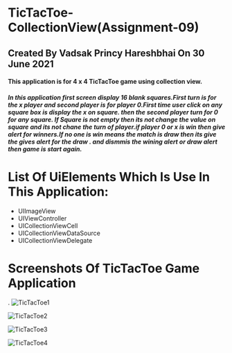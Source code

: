 # TicTacToe-CollectionView(Assignment-09)
 
## Created By Vadsak Princy Hareshbhai  On 30 June 2021

#### This application is for  4 x 4 TicTacToe game using collection view.

##### In this application first screen display 16 blank squares.First turn is for the x player and second player is for player 0.First time user click on any square box is display the x on square. then the second player turn for 0 for any square. If Square is not empty then its not change the value on square and its not chane the turn of player.if player 0 or x is win then give alert for winners.If no one is win means the match is draw then its give the gives alert for the draw . and dismmis the wining alert or draw alert then game is start again.

# List Of UiElements Which Is Use In This Application:
* UIImageView 
* UIViewController
* UICollectionViewCell
* UICollectionViewDataSource
* UICollectionViewDelegate


# Screenshots Of TicTacToe Game Application
.
![TicTacToe1](https://user-images.githubusercontent.com/81640415/123968677-147e1200-d9d5-11eb-810d-850cfb58ce32.png)


![TicTacToe2](https://user-images.githubusercontent.com/81640415/123968711-1c3db680-d9d5-11eb-9610-cea41a11e98c.png)


![TicTacToe3](https://user-images.githubusercontent.com/81640415/123968751-26f84b80-d9d5-11eb-8029-58edf74d7179.png)


![TicTacToe4](https://user-images.githubusercontent.com/81640415/123968799-34153a80-d9d5-11eb-89cf-eff86ab8fd9c.png)

